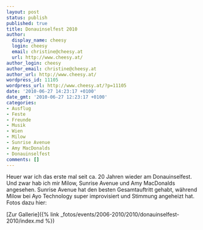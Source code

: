 ```yaml
---
layout: post
status: publish
published: true
title: Donauinselfest 2010
author:
  display_name: cheesy
  login: cheesy
  email: christine@cheesy.at
  url: http://www.cheesy.at/
author_login: cheesy
author_email: christine@cheesy.at
author_url: http://www.cheesy.at/
wordpress_id: 11105
wordpress_url: http://www.cheesy.at/?p=11105
date: '2010-06-27 14:23:17 +0100'
date_gmt: '2010-06-27 12:23:17 +0100'
categories:
- Ausflug
- Feste
- Freunde
- Musik
- Wien
- Milow
- Sunrise Avenue
- Amy MacDonalds
- Donauinselfest
comments: []
---
```

<!--:de-->Heuer war ich das erste mal seit ca. 20 Jahren wieder am Donauinselfest. Und zwar hab ich mir Milow, Sunrise Avenue und Amy MacDonalds angesehen. Sunrise Avenue hat den besten Gesamtauftritt gehabt, während Milow bei Ayo Technology super improvisiert und Stimmung angeheizt hat. Fotos dazu hier:
[Zur Gallerie]({% link _fotos/events/2006-2010/2010/donauinselfest-2010/index.md %})
